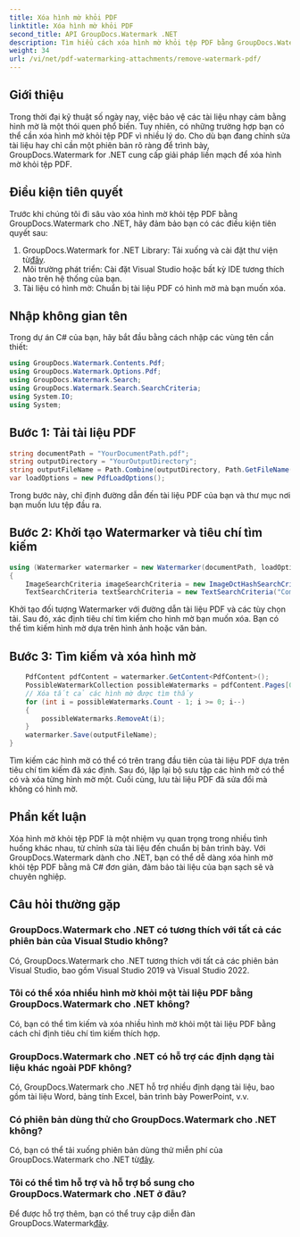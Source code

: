 ```yaml
---
title: Xóa hình mờ khỏi PDF
linktitle: Xóa hình mờ khỏi PDF
second_title: API GroupDocs.Watermark .NET
description: Tìm hiểu cách xóa hình mờ khỏi tệp PDF bằng GroupDocs.Watermark cho .NET. Các bước dễ dàng để chỉnh sửa tài liệu chuyên nghiệp.
weight: 34
url: /vi/net/pdf-watermarking-attachments/remove-watermark-pdf/
---
```

## Giới thiệu
Trong thời đại kỹ thuật số ngày nay, việc bảo vệ các tài liệu nhạy cảm bằng hình mờ là một thói quen phổ biến. Tuy nhiên, có những trường hợp bạn có thể cần xóa hình mờ khỏi tệp PDF vì nhiều lý do. Cho dù bạn đang chỉnh sửa tài liệu hay chỉ cần một phiên bản rõ ràng để trình bày, GroupDocs.Watermark for .NET cung cấp giải pháp liền mạch để xóa hình mờ khỏi tệp PDF.
## Điều kiện tiên quyết
Trước khi chúng tôi đi sâu vào xóa hình mờ khỏi tệp PDF bằng GroupDocs.Watermark cho .NET, hãy đảm bảo bạn có các điều kiện tiên quyết sau:
1.  GroupDocs.Watermark for .NET Library: Tải xuống và cài đặt thư viện từ[đây](https://releases.groupdocs.com/Watermark/net/).
2. Môi trường phát triển: Cài đặt Visual Studio hoặc bất kỳ IDE tương thích nào trên hệ thống của bạn.
3. Tài liệu có hình mờ: Chuẩn bị tài liệu PDF có hình mờ mà bạn muốn xóa.

## Nhập không gian tên
Trong dự án C# của bạn, hãy bắt đầu bằng cách nhập các vùng tên cần thiết:
```csharp
using GroupDocs.Watermark.Contents.Pdf;
using GroupDocs.Watermark.Options.Pdf;
using GroupDocs.Watermark.Search;
using GroupDocs.Watermark.Search.SearchCriteria;
using System.IO;
using System;
```
## Bước 1: Tải tài liệu PDF
```csharp
string documentPath = "YourDocumentPath.pdf";
string outputDirectory = "YourOutputDirectory";
string outputFileName = Path.Combine(outputDirectory, Path.GetFileName(documentPath));
var loadOptions = new PdfLoadOptions();
```
Trong bước này, chỉ định đường dẫn đến tài liệu PDF của bạn và thư mục nơi bạn muốn lưu tệp đầu ra.
## Bước 2: Khởi tạo Watermarker và tiêu chí tìm kiếm
```csharp
using (Watermarker watermarker = new Watermarker(documentPath, loadOptions))
{
    ImageSearchCriteria imageSearchCriteria = new ImageDctHashSearchCriteria(Constants.LogoPng);
    TextSearchCriteria textSearchCriteria = new TextSearchCriteria("Company Name");
```
Khởi tạo đối tượng Watermarker với đường dẫn tài liệu PDF và các tùy chọn tải. Sau đó, xác định tiêu chí tìm kiếm cho hình mờ bạn muốn xóa. Bạn có thể tìm kiếm hình mờ dựa trên hình ảnh hoặc văn bản.
## Bước 3: Tìm kiếm và xóa hình mờ
```csharp
    PdfContent pdfContent = watermarker.GetContent<PdfContent>();
    PossibleWatermarkCollection possibleWatermarks = pdfContent.Pages[0].Search(imageSearchCriteria.Or(textSearchCriteria));
    // Xóa tất cả các hình mờ được tìm thấy
    for (int i = possibleWatermarks.Count - 1; i >= 0; i--)
    {
        possibleWatermarks.RemoveAt(i);
    }
    watermarker.Save(outputFileName);
}
```
Tìm kiếm các hình mờ có thể có trên trang đầu tiên của tài liệu PDF dựa trên tiêu chí tìm kiếm đã xác định. Sau đó, lặp lại bộ sưu tập các hình mờ có thể có và xóa từng hình mờ một. Cuối cùng, lưu tài liệu PDF đã sửa đổi mà không có hình mờ.

## Phần kết luận
Xóa hình mờ khỏi tệp PDF là một nhiệm vụ quan trọng trong nhiều tình huống khác nhau, từ chỉnh sửa tài liệu đến chuẩn bị bản trình bày. Với GroupDocs.Watermark dành cho .NET, bạn có thể dễ dàng xóa hình mờ khỏi tệp PDF bằng mã C# đơn giản, đảm bảo tài liệu của bạn sạch sẽ và chuyên nghiệp.
## Câu hỏi thường gặp
### GroupDocs.Watermark cho .NET có tương thích với tất cả các phiên bản của Visual Studio không?
Có, GroupDocs.Watermark cho .NET tương thích với tất cả các phiên bản Visual Studio, bao gồm Visual Studio 2019 và Visual Studio 2022.
### Tôi có thể xóa nhiều hình mờ khỏi một tài liệu PDF bằng GroupDocs.Watermark cho .NET không?
Có, bạn có thể tìm kiếm và xóa nhiều hình mờ khỏi một tài liệu PDF bằng cách chỉ định tiêu chí tìm kiếm thích hợp.
### GroupDocs.Watermark cho .NET có hỗ trợ các định dạng tài liệu khác ngoài PDF không?
Có, GroupDocs.Watermark cho .NET hỗ trợ nhiều định dạng tài liệu, bao gồm tài liệu Word, bảng tính Excel, bản trình bày PowerPoint, v.v.
### Có phiên bản dùng thử cho GroupDocs.Watermark cho .NET không?
 Có, bạn có thể tải xuống phiên bản dùng thử miễn phí của GroupDocs.Watermark cho .NET từ[đây](https://releases.groupdocs.com/).
### Tôi có thể tìm hỗ trợ và hỗ trợ bổ sung cho GroupDocs.Watermark cho .NET ở đâu?
 Để được hỗ trợ thêm, bạn có thể truy cập diễn đàn GroupDocs.Watermark[đây](https://forum.groupdocs.com/c/watermark/19).